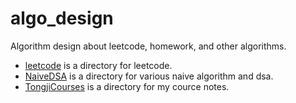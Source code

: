 # algo_design
Algorithm design about leetcode, homework, and other algorithms.

* [leetcode](./leetcode-c) is a directory for leetcode.
* [NaiveDSA](./NaiveDSA) is a directory for various naive algorithm and dsa.
* [TongjiCourses](./TongjiCources) is a directory for my cource notes.